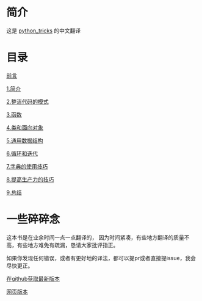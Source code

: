 # 简介
这是 [python_tricks](https://www.amazon.com/Python-Tricks-Buffet-Awesome-Features-ebook/dp/B0785Q7GSY) 的中文翻译

# 目录

[前言](/source/python_tricks/0_前言.md)

[1.简介](/source/python_tricks/1_简介.md)

[2.整洁代码的模式](/source/python_tricks/2_整洁代码的模式.md)

[3.函数](/source/python_tricks/3_函数.md)

[4.类和面向对象](/source/python_tricks/4_类和面向对象.md)

[5.通用数据结构](/source/python_tricks/5_通用数据结构.md)

[6.循环和迭代](/source/python_tricks/6_循环和迭代.md)

[7.字典的使用技巧](/source/python_tricks/7_字典的使用技巧.md)

[8.提高生产力的技巧](/source/python_tricks/8_提高生产力的技巧.md)

[9.总结](/source/python_tricks/9_总结.md)


# 一些碎碎念

这本书是在业余时间一点一点翻译的，
因为时间紧凑，有些地方翻译的质量不高，有些地方难免有疏漏，恳请大家批评指正。

如果你发现任何错误，或者有更好地的译法，都可以提pr或者直接提issue，我会尽快更正。

[在github获取最新版本](https://github.com/buxizhizhoum/python_tricks)

[网页版本](https://python-tricks.readthedocs.io/en/latest/)




